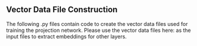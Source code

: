 ## Vector Data File Construction

The following .py files contain code to create the vector data files used for training the projection network.
Please use the vector data files here: as the input files to extract embeddings for other layers.